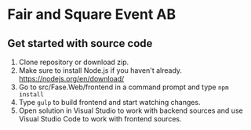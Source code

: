 # Fair and Square Event AB

## Get started with source code

1. Clone repository or download zip.
2. Make sure to install Node.js if you haven't already. https://nodejs.org/en/download/
3. Go to src/Fase.Web/frontend in a command prompt and type `npm install`
4. Type `gulp` to build frontend and start watching changes.
5. Open solution in Visual Studio to work with backend sources and use Visual Studio Code to work with frontend sources.